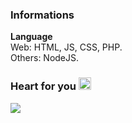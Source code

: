 ### Informations
**Language** <br>
Web: HTML, JS, CSS, PHP. <br>
Others: NodeJS.
### Heart for you <a href="https://allmylinks.com/newly" target="_blank"><img src="https://github.com/newlynameds/newlynameds/blob/master/usedRM/Hi.gif?raw=true" width="20px"></a>
<a href="https://allmylinks.com/newly" target="_blank"><img src="https://discord.c99.nl/widget/theme-2/637228770541043733.png"></a>
